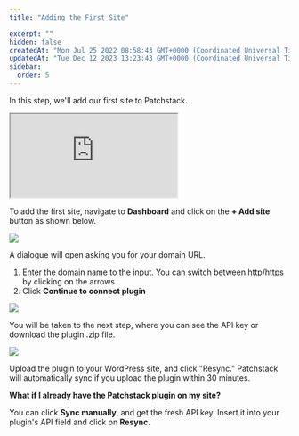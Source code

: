 ```yaml
---
title: "Adding the First Site"

excerpt: ""
hidden: false
createdAt: "Mon Jul 25 2022 08:58:43 GMT+0000 (Coordinated Universal Time)"
updatedAt: "Tue Dec 12 2023 13:23:43 GMT+0000 (Coordinated Universal Time)"
sidebar:
  order: 5
---
```

In this step, we'll add our first site to Patchstack. 

<div class="container">
  <iframe class="responsive-iframe" src="https://www.youtube.com/embed/MFmPFzSaD3I?si=CDjAhopxLuu69_H3"></iframe>
</div>

To add the first site, navigate to **Dashboard** and click on the **+ Add site** button as shown below.

![](@images/patchstack-dashboard-first-time.png)

A dialogue will open asking you for your domain URL. 

1. Enter the domain name to the input. You can switch between http/https by clicking on the arrows
2. Click **Continue to connect plugin**

![](@images/6812404-Patchstack_connect_an_application.png)

You will be taken to the next step, where you can see the API key or download the plugin .zip file.

![](@images/patchstack-add-site-step-2.jpeg)

Upload the plugin to your WordPress site, and click "Resync."
Patchstack will automatically sync if you upload the plugin within 30 minutes.


**What if I already have the Patchstack plugin on my site?** 

You can click **Sync manually**, and get the fresh API key.
Insert it into your plugin's API field and click on **Resync**.